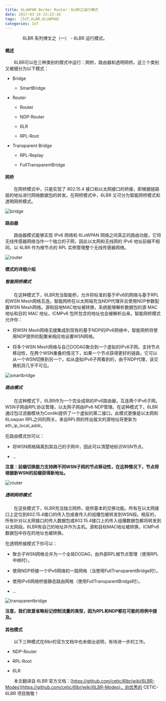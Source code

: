 ```yaml
---
title: 6LoWPAN Border Router：6LBR之运行模式
date: 2017-03-16 23:22:10
tags: ［IoT,6LBR,6LoWPAN］
categories: IoT
---
```



　　　　6LBR 系列博文之（一） - 6LBR 运行模式。

<!--more-->

#### 概述

　　6LBR可以在三种类别的模式中运行：网桥，路由器和透明网桥。这三个类别又被细分为以下模式：

- Bridge

    - SmartBridge

- Router

    - Router
    
    - NDP-Router
    
    - 6LR
    
    - RPL-Root

- Transparent Bridge

    - RPL-Replay
    
    - FullTransparentBridge
    
#### 网桥

　　在网桥模式中，只是实现了 802.15.4 接口和以太网接口的桥接，即根据链路层的地址进行网络数据包的转发。在网桥模式中，6LBR 又可分为智能网桥模式和透明网桥模式。

![bridge](https://github.com/cetic/6lbr/wiki/images/bridge-mode-highlevel-large.png)

#### 路由器

　　路由器模式能够实现 IPv6 网络和 6LoWPAN 网络之间真正的路由功能，它将无线传感器网络当作一个独立的子网，因此以太网和无线网的 IPv6 地址前缀不相同，以 6LBR 作为根节点的 RPL 实例管理整个无线传感器网络。

![router](https://github.com/cetic/6lbr/wiki/images/router-mode-highlevel-large.png)

#### 模式的详细介绍

##### 智能网桥模式

　　在这种模式下，6LBR充当智能桥，允许将标准的基于IPv6的网络与基于RPL的WSN Mesh网格互连。智能网桥在以太网端充当NDP代理并且使用NDP参数配置WSN Mesh网络。源和目地MAC地址被转换，系统能够解析数据包的源 MAC 地址和目的 MAC 地址，ICMPv6 包所包含的地址也会被解析出来。智能网桥模式允许你：

- 将WSN Mesh网络无缝集成到现有的基于NDP的IPv6网络中，智能网桥将使用NDP提供的配置来相应地设置WSN网格。

- 将多个WSN Mesh网络与自己DODAG聚合到一个虚拟的IPv6子网。支持节点移动性，在两个WSN重叠的情况下，如果一个节点获得更好的链路，它可以从一个WSN切换到另一个，如从虚拟IPv6子网看到的，由于NDP代理，该交换机将几乎不可见。

![smartbridge](https://github.com/cetic/6lbr/wiki/images/smartbridge-mode-details-large.png)

##### 路由模式

　　在这种模式下，6LBR作为一个完全成熟的IPv6路由器，互连两个IPv6子网。WSN子网由RPL协议管理，以太网子网由IPv6 NDP管理。在这种模式下，6LBR通过包过滤器模块为Contiki提供了一个虚拟的第二接口。此模式更像是以太网和6Lowpan RPL之间的网关。来自RPL侧的传出报文的源地址将更新为eth_ip_local_addr。

在路由模式你可以：

- 将WSN网格隔离到其自己的子网中，因此可以清楚地标识WSN节点。

- ...

**注意：前缀切换能力支持跨不同WSN子网的节点移动性，在这种情况下，节点将根据新WSN的前缀获得新地址。**

![router](https://github.com/cetic/6lbr/wiki/images/router-mode-details-large.png)

##### 透明网桥模式

　　在这些模式下，6LBR充当独立网桥，提供基本的交换功能。所有在以太网接口上定位到802.15.4接口的传入包或者传入的组播包被转发到WSN段。相反的，所有针对以太网接口的传入数据包或802.15.4接口上的传入组播数据包都将转发到以太网段。6LBR有自己的地址并作为主机。源和目标MAC地址被转换，ICMPv6数据包中存在的地址也被转换。

在透明桥接模式下你可以：

- 聚合子WSN网格合并为一个全局DODAG，由外部RPL根节点管理（使用RPL中继时）。

- 使用NDP桥接一个IPv6网络的一跳网格（当使用FullTransparentBridge时）。

- 使用IPv6网络桥接静态路由网格（使用FullTransparentBridge时）。

- ...

![transparentbridge](https://github.com/cetic/6lbr/wiki/images/transparentbridge-mode-details-large.png)


**注意，我们故意省略标记控制流量的类型，因为RPL和NDP都在可能的用例中提及。**

#### 其他模式

　　以下三种模式在6lbr的官方文档中也未做出说明，有待进一步的工作。

- NDP-Router

- RPL-Root

- 6LR


　　本文翻译自 6LBR 官方文档：[https://github.com/cetic/6lbr/wiki/6LBR-Modes](https://github.com/cetic/6lbr/wiki/6LBR-Modes)，向优秀的 CETIC-6LBR 项目致敬！